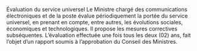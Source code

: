 Évaluation du service universel
Le Ministre chargé des communications électroniques et de la poste évalue périodiquement la portée du service universel, en prenant en compte, entre autres, les évolutions sociales, économiques et technologiques. Il propose les mesures correctives subséquentes.
L’évaluation effectuée une fois tous les deux (02) ans, fait l’objet d’un rapport soumis à l’approbation du Conseil des Ministres.